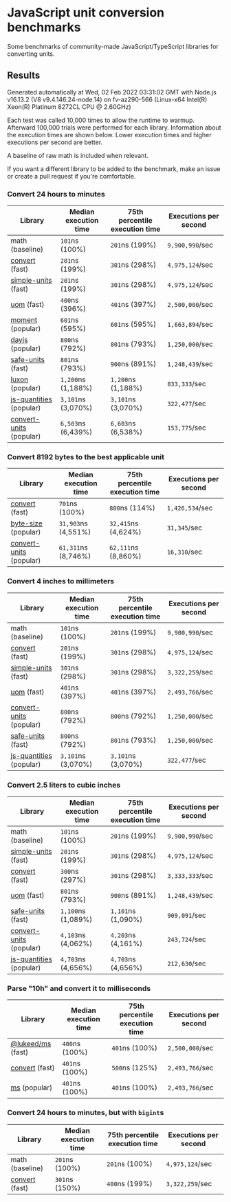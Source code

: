 # JavaScript unit conversion benchmarks

Some benchmarks of community-made JavaScript/TypeScript libraries for converting units.

## Results

<!-- beginblock(results) -->

Generated automatically at Wed, 02 Feb 2022 03:31:02 GMT with Node.js v16.13.2 (V8 v9.4.146.24-node.14) on fv-az290-566 (Linux-x64 Intel(R) Xeon(R) Platinum 8272CL CPU @ 2.60GHz)

Each test was called 10,000 times to allow the runtime to warmup.
Afterward 100,000 trials were performed for each library.
Information about the execution times are shown below.
Lower execution times and higher executions per second are better.

A baseline of raw math is included when relevant.

If you want a different library to be added to the benchmark, make an issue or create a pull request if you're comfortable.

### Convert 24 hours to minutes

| Library                                                            | Median execution time | 75th percentile execution time | Executions per second |
| ------------------------------------------------------------------ | --------------------- | ------------------------------ | --------------------- |
| math (baseline)                                                    | `101`ns (100%)        | `201`ns (199%)                 | `9,900,990`/sec       |
| [convert](https://npmjs.com/package/convert) (fast)                | `201`ns (199%)        | `301`ns (298%)                 | `4,975,124`/sec       |
| [simple-units](https://npmjs.com/package/simple-units) (fast)      | `201`ns (199%)        | `301`ns (298%)                 | `4,975,124`/sec       |
| [uom](https://npmjs.com/package/uom) (fast)                        | `400`ns (396%)        | `401`ns (397%)                 | `2,500,000`/sec       |
| [moment](https://npmjs.com/package/moment) (popular)               | `601`ns (595%)        | `601`ns (595%)                 | `1,663,894`/sec       |
| [dayjs](https://npmjs.com/package/dayjs) (popular)                 | `800`ns (792%)        | `801`ns (793%)                 | `1,250,000`/sec       |
| [safe-units](https://npmjs.com/package/safe-units) (fast)          | `801`ns (793%)        | `900`ns (891%)                 | `1,248,439`/sec       |
| [luxon](https://npmjs.com/package/luxon) (popular)                 | `1,200`ns (1,188%)    | `1,200`ns (1,188%)             | `833,333`/sec         |
| [js-quantities](https://npmjs.com/package/js-quantities) (popular) | `3,101`ns (3,070%)    | `3,101`ns (3,070%)             | `322,477`/sec         |
| [convert-units](https://npmjs.com/package/convert-units) (popular) | `6,503`ns (6,439%)    | `6,603`ns (6,538%)             | `153,775`/sec         |

### Convert 8192 bytes to the best applicable unit

| Library                                                            | Median execution time | 75th percentile execution time | Executions per second |
| ------------------------------------------------------------------ | --------------------- | ------------------------------ | --------------------- |
| [convert](https://npmjs.com/package/convert) (fast)                | `701`ns (100%)        | `800`ns (114%)                 | `1,426,534`/sec       |
| [byte-size](https://npmjs.com/package/byte-size) (popular)         | `31,903`ns (4,551%)   | `32,415`ns (4,624%)            | `31,345`/sec          |
| [convert-units](https://npmjs.com/package/convert-units) (popular) | `61,311`ns (8,746%)   | `62,111`ns (8,860%)            | `16,310`/sec          |

### Convert 4 inches to millimeters

| Library                                                            | Median execution time | 75th percentile execution time | Executions per second |
| ------------------------------------------------------------------ | --------------------- | ------------------------------ | --------------------- |
| math (baseline)                                                    | `101`ns (100%)        | `201`ns (199%)                 | `9,900,990`/sec       |
| [convert](https://npmjs.com/package/convert) (fast)                | `201`ns (199%)        | `301`ns (298%)                 | `4,975,124`/sec       |
| [simple-units](https://npmjs.com/package/simple-units) (fast)      | `301`ns (298%)        | `301`ns (298%)                 | `3,322,259`/sec       |
| [uom](https://npmjs.com/package/uom) (fast)                        | `401`ns (397%)        | `401`ns (397%)                 | `2,493,766`/sec       |
| [convert-units](https://npmjs.com/package/convert-units) (popular) | `800`ns (792%)        | `800`ns (792%)                 | `1,250,000`/sec       |
| [safe-units](https://npmjs.com/package/safe-units) (fast)          | `800`ns (792%)        | `801`ns (793%)                 | `1,250,000`/sec       |
| [js-quantities](https://npmjs.com/package/js-quantities) (popular) | `3,101`ns (3,070%)    | `3,101`ns (3,070%)             | `322,477`/sec         |

### Convert 2.5 liters to cubic inches

| Library                                                            | Median execution time | 75th percentile execution time | Executions per second |
| ------------------------------------------------------------------ | --------------------- | ------------------------------ | --------------------- |
| math (baseline)                                                    | `101`ns (100%)        | `201`ns (199%)                 | `9,900,990`/sec       |
| [simple-units](https://npmjs.com/package/simple-units) (fast)      | `201`ns (199%)        | `301`ns (298%)                 | `4,975,124`/sec       |
| [convert](https://npmjs.com/package/convert) (fast)                | `300`ns (297%)        | `301`ns (298%)                 | `3,333,333`/sec       |
| [uom](https://npmjs.com/package/uom) (fast)                        | `801`ns (793%)        | `900`ns (891%)                 | `1,248,439`/sec       |
| [safe-units](https://npmjs.com/package/safe-units) (fast)          | `1,100`ns (1,089%)    | `1,101`ns (1,090%)             | `909,091`/sec         |
| [convert-units](https://npmjs.com/package/convert-units) (popular) | `4,103`ns (4,062%)    | `4,203`ns (4,161%)             | `243,724`/sec         |
| [js-quantities](https://npmjs.com/package/js-quantities) (popular) | `4,703`ns (4,656%)    | `4,703`ns (4,656%)             | `212,630`/sec         |

### Parse "10h" and convert it to milliseconds

| Library                                                   | Median execution time | 75th percentile execution time | Executions per second |
| --------------------------------------------------------- | --------------------- | ------------------------------ | --------------------- |
| [@lukeed/ms](https://npmjs.com/package/@lukeed/ms) (fast) | `400`ns (100%)        | `401`ns (100%)                 | `2,500,000`/sec       |
| [convert](https://npmjs.com/package/convert) (fast)       | `401`ns (100%)        | `500`ns (125%)                 | `2,493,766`/sec       |
| [ms](https://npmjs.com/package/ms) (popular)              | `401`ns (100%)        | `401`ns (100%)                 | `2,493,766`/sec       |

### Convert 24 hours to minutes, but with `bigint`s

| Library                                             | Median execution time | 75th percentile execution time | Executions per second |
| --------------------------------------------------- | --------------------- | ------------------------------ | --------------------- |
| math (baseline)                                     | `201`ns (100%)        | `201`ns (100%)                 | `4,975,124`/sec       |
| [convert](https://npmjs.com/package/convert) (fast) | `301`ns (150%)        | `400`ns (199%)                 | `3,322,259`/sec       |

<!-- endblock(results) -->
